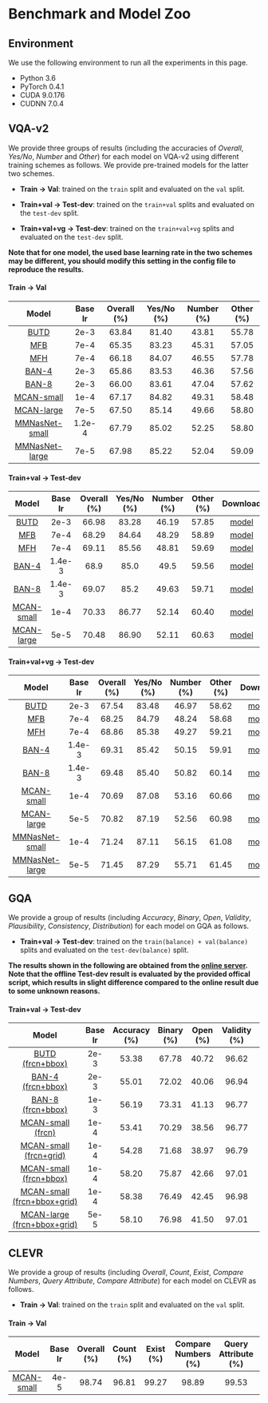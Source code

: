 # Benchmark and Model Zoo

## Environment

We use the following environment to run all the experiments in this page.

- Python 3.6
- PyTorch 0.4.1
- CUDA 9.0.176
- CUDNN 7.0.4

## VQA-v2

We provide three groups of results (including the accuracies of *Overall*, *Yes/No*, *Number* and *Other*) for each model on VQA-v2 using different training schemes as follows. We provide pre-trained models for the latter two schemes. 

- **Train -> Val**: trained on the `train` split and evaluated on the `val` split. 
- **Train+val -> Test-dev**: trained on the `train+val` splits and evaluated on the `test-dev` split. 

- **Train+val+vg -> Test-dev**: trained on the `train+val+vg` splits and evaluated on the `test-dev` split.  

**Note that for one model, the used base learning rate in the two schemes may be different, you should modify this setting in the config file to reproduce the results.**



#### Train -> Val

| Model                                                                                  | Base lr | Overall (%) | Yes/No (%) | Number (%) | Other (%) |
|:--------------------------------------------------------------------------------------:|:-------:|:-----------:|:----------:|:----------:|:---------:|
| [BUTD](https://github.com/MILVLG/openvqa/tree/master/configs/vqa/butd.yml)             | 2e-3    | 63.84       | 81.40      | 43.81      | 55.78     |
| [MFB](https://github.com/MILVLG/openvqa/tree/master/configs/vqa/mfb.yml)               | 7e-4    | 65.35       | 83.23      | 45.31      | 57.05     |
| [MFH](https://github.com/MILVLG/openvqa/tree/master/configs/vqa/mfh.yml)               | 7e-4    | 66.18       | 84.07      | 46.55      | 57.78     |
| [BAN-4](https://github.com/MILVLG/openvqa/tree/master/configs/vqa/ban_4.yml)           | 2e-3    | 65.86       | 83.53      | 46.36      | 57.56     |
| [BAN-8](https://github.com/MILVLG/openvqa/tree/master/configs/vqa/ban_8.yml)           | 2e-3    | 66.00       | 83.61      | 47.04      | 57.62     |
| [MCAN-small](https://github.com/MILVLG/openvqa/tree/master/configs/vqa/mcan_small.yml) | 1e-4    | 67.17       | 84.82      | 49.31      | 58.48     |
| [MCAN-large](https://github.com/MILVLG/openvqa/tree/master/configs/vqa/mcan_large.yml) | 7e-5    | 67.50       | 85.14      | 49.66      | 58.80     |
| [MMNasNet-small](https://github.com/MILVLG/openvqa/tree/master/configs/vqa/mmnasnet_small.yml) | 1.2e-4    | 67.79       | 85.02      | 52.25      | 58.80     |
| [MMNasNet-large](https://github.com/MILVLG/openvqa/tree/master/configs/vqa/mmnasnet_large.yml) | 7e-5    | 67.98       | 85.22      | 52.04      | 59.09     |

#### Train+val -> Test-dev

| Model                                                                                  | Base lr | Overall (%) | Yes/No (%) | Number (%) | Other (%) | Download                                                                                                                  |
|:--------------------------------------------------------------------------------------:|:-------:|:-----------:|:----------:|:----------:|:---------:|:-------------------------------------------------------------------------------------------------------------------------:|
| [BUTD](https://github.com/MILVLG/openvqa/tree/master/configs/vqa/butd.yml)             | 2e-3    | 66.98       | 83.28      | 46.19      | 57.85     | [model](https://awma1-my.sharepoint.com/:u:/g/personal/yuz_l0_tn/EWSOkcCVGMpAot9ol0IJP3ABv3cWFRvGFB67980PHiCk3Q?e=OkjDhj) |
| [MFB](https://github.com/MILVLG/openvqa/tree/master/configs/vqa/mfb.yml)               | 7e-4    | 68.29       | 84.64      | 48.29      | 58.89     | [model](https://awma1-my.sharepoint.com/:u:/g/personal/yuz_l0_tn/ET-B23hG7UNPrQ0hha77V5kBMxAokIr486lB3YwMt-zhow?e=XBk7co) |
| [MFH](https://github.com/MILVLG/openvqa/tree/master/configs/vqa/mfh.yml)               | 7e-4    | 69.11       | 85.56      | 48.81      | 59.69     | [model](https://awma1-my.sharepoint.com/:u:/g/personal/yuz_l0_tn/EUpvJD3c7NZJvBAbFOXTS0IBk1jCSz46bi7Pfq1kzJ35PA?e=be97so) |
| [BAN-4](https://github.com/MILVLG/openvqa/tree/master/configs/vqa/ban_4.yml)           | 1.4e-3  | 68.9        | 85.0       | 49.5       | 59.56     | [model](https://awma1-my.sharepoint.com/:u:/g/personal/yuz_l0_tn/EVUabhYppDBImgV6b0DdGr0BrxTdSLm7ux9rN65T_8DZ0Q?e=zSGIYg) |
| [BAN-8](https://github.com/MILVLG/openvqa/tree/master/configs/vqa/ban_8.yml)           | 1.4e-3  | 69.07       | 85.2       | 49.63      | 59.71     | [model](https://awma1-my.sharepoint.com/:u:/g/personal/yuz_l0_tn/EbJgyL7FPTFAqzMm3HB1xDIBjXpWygOoXrdnDZKEIu34rg?e=kxCVue) |
| [MCAN-small](https://github.com/MILVLG/openvqa/tree/master/configs/vqa/mcan_small.yml) | 1e-4    | 70.33       | 86.77      | 52.14      | 60.40     | [model](https://awma1-my.sharepoint.com/:u:/g/personal/yuz_l0_tn/EcFeQCi_9MVBn6MeESly8OYBZCeBEuaPQqZjT-oXidgKKg?e=5dGjUt) |
| [MCAN-large](https://github.com/MILVLG/openvqa/tree/master/configs/vqa/mcan_large.yml) | 5e-5    | 70.48       | 86.90      | 52.11      | 60.63     | [model](https://awma1-my.sharepoint.com/:u:/g/personal/yuz_l0_tn/Ee6HdFN_FcZAsQEm85WesHgBZBkY8dZ-278dDYG_ty_IwA?e=WK4SX4) |

#### Train+val+vg -> Test-dev

| Model                                                                                  | Base lr | Overall (%) | Yes/No (%) | Number (%) | Other (%) | Download                                                                                                                  |
|:--------------------------------------------------------------------------------------:|:-------:|:-----------:|:----------:|:----------:|:---------:|:-------------------------------------------------------------------------------------------------------------------------:|
| [BUTD](https://github.com/MILVLG/openvqa/tree/master/configs/vqa/butd.yml)             | 2e-3    | 67.54       | 83.48      | 46.97      | 58.62     | [model](https://awma1-my.sharepoint.com/:u:/g/personal/yuz_l0_tn/EbLMhJsx9AVJi-ipqtkzHckBS5TWo_au3T8wHPEdDKMgPQ?e=kozuxV) |
| [MFB](https://github.com/MILVLG/openvqa/tree/master/configs/vqa/mfb.yml)               | 7e-4    | 68.25       | 84.79      | 48.24      | 58.68     | [model](https://awma1-my.sharepoint.com/:u:/g/personal/yuz_l0_tn/EfLYkv1XBgNJgOMU5PAo04YBHxAVmpeJtnZecqJztJdNig?e=OVPJSk) |
| [MFH](https://github.com/MILVLG/openvqa/tree/master/configs/vqa/mfh.yml)               | 7e-4    | 68.86       | 85.38      | 49.27      | 59.21     | [model](https://awma1-my.sharepoint.com/:u:/g/personal/yuz_l0_tn/EXGNuWmba8JOnQkkpfqokqcBzJ6Yw1ID6hl7hj2nyJaNJA?e=3TL5HC) |
| [BAN-4](https://github.com/MILVLG/openvqa/tree/master/configs/vqa/ban_4.yml)           | 1.4e-3  | 69.31       | 85.42      | 50.15      | 59.91     | [model](https://awma1-my.sharepoint.com/:u:/g/personal/yuz_l0_tn/ERAUbsBJzcNHjXcINxDoWOQByR0jSbdNp8nonuFdbyc8yA?e=B5iGKU) |
| [BAN-8](https://github.com/MILVLG/openvqa/tree/master/configs/vqa/ban_8.yml)           | 1.4e-3  | 69.48       | 85.40      | 50.82      | 60.14     | [model](https://awma1-my.sharepoint.com/:u:/g/personal/yuz_l0_tn/EW6v-dZOdJhFoKwT3bIx8M8B_U998hE8YD9zUJsUpo0rjQ?e=znhy2f) |
| [MCAN-small](https://github.com/MILVLG/openvqa/tree/master/configs/vqa/mcan_small.yml) | 1e-4    | 70.69       | 87.08      | 53.16      | 60.66     | [model](https://awma1-my.sharepoint.com/:u:/g/personal/yuz_l0_tn/EWSniKgB8Y9PropErzcAedkBKwJCeBP6b5x5oT_I4LiWtg?e=HZiGuf) |
| [MCAN-large](https://github.com/MILVLG/openvqa/tree/master/configs/vqa/mcan_large.yml) | 5e-5    | 70.82       | 87.19      | 52.56      | 60.98     | [model](https://awma1-my.sharepoint.com/:u:/g/personal/yuz_l0_tn/EQvT2mjBm4ZGnE-jBgAJCbIBC9RBiHwl-XEDr8T63DS10w?e=HjYsOA) |
| [MMNasNet-small](https://github.com/MILVLG/openvqa/tree/master/configs/vqa/mmnasnet_small.yml) | 1e-4    | 71.24       | 87.11      | 56.15      | 61.08     | [model](https://awma1-my.sharepoint.com/:u:/g/personal/yuz_l0_tn/EaUf4tRcw0FPghbwRoVcMo8BQT9SWzgiZBpD2CrFRfS54w?e=mthO4l) |
| [MMNasNet-large](https://github.com/MILVLG/openvqa/tree/master/configs/vqa/mmnasnet_large.yml) | 5e-5    | 71.45       | 87.29      | 55.71      | 61.45     | [model](https://awma1-my.sharepoint.com/:u:/g/personal/yuz_l0_tn/EQwNsq0AVehGqhWS4iwuWsYBPtP78xEqRgFKuRGKodkQWA?e=ZVsBVO) |

## GQA
We provide a group of results (including *Accuracy*, *Binary*, *Open*, *Validity*, *Plausibility*, *Consistency*, *Distribution*) for each model on GQA as follows.  

- **Train+val -> Test-dev**: trained on the `train(balance) + val(balance)` splits and evaluated on the `test-dev(balance)` split. 

**The results shown in the following are obtained from the [online server](https://evalai.cloudcv.org/web/challenges/challenge-page/225/overview). Note that the offline Test-dev result is evaluated by the provided offical script, which results in slight difference compared to the online result due to some unknown reasons.**

#### Train+val -> Test-dev

| Model | Base lr | Accuracy (%) | Binary (%) | Open (%) | Validity (%) | Plausibility (%) | Consistency (%) | Distribution | Download |
|:------:|:-------:|:------------:|:----------:|:--------:|:------------:|:----------------:|:----------------:|:------------:|:--------:|
| [BUTD (frcn+bbox)](https://github.com/MILVLG/openvqa/tree/master/configs/gqa/butd.yml)        | 2e-3    | 53.38       | 67.78      | 40.72      | 96.62     | 84.81     | 77.62     | 1.26     | [model](https://awma1-my.sharepoint.com/:u:/g/personal/yuz_l0_tn/EaalaQ6VmBJCgeoZiPp45_gBn20g7tpkp-Uq8IVFcun64w?e=WgRMEj) |
| [BAN-4 (frcn+bbox)](https://github.com/MILVLG/openvqa/tree/master/configs/gqa/ban_4.yml)        | 2e-3    | 55.01       | 72.02      | 40.06      | 96.94     | 85.67     | 81.85     | 1.04     | [model](https://awma1-my.sharepoint.com/:u:/g/personal/yuz_l0_tn/EdRIuVXaJqBJoXg3T7N0xfYBsPl-GlgW2hq2toqm2gOxXg?e=hPng3c) |
| [BAN-8 (frcn+bbox)](https://github.com/MILVLG/openvqa/tree/master/configs/gqa/ban_8.yml)        | 1e-3    | 56.19       | 73.31      | 41.13      | 96.77     | 85.58     | 84.64     | 1.09     | [model](https://awma1-my.sharepoint.com/:u:/g/personal/yuz_l0_tn/ES8FCQxFsqJBnvdoOcF_724BJgJml6iStYYK9UeUbI8Uyw?e=Pcff9r) |
| [MCAN-small (frcn)](https://github.com/MILVLG/openvqa/tree/master/configs/gqa/mcan_small.yml) | 1e-4    | 53.41       | 70.29      | 38.56      | 96.77     | 85.32     | 82.29     | 1.40     | [model](https://awma1-my.sharepoint.com/:u:/g/personal/yuz_l0_tn/ER_i5xbPuXNCiC15iVtxBvgBTe7IBRpqpWTmeAY5svv3Ew?e=w8iJpv) |
| [MCAN-small (frcn+grid)](https://github.com/MILVLG/openvqa/tree/master/configs/gqa/mcan_small.yml) | 1e-4    | 54.28       | 71.68      | 38.97      | 96.79     | 85.11     | 84.49     | 1.20     | [model](https://awma1-my.sharepoint.com/:u:/g/personal/yuz_l0_tn/EbsPhIGkvpNKtqBbFmIFIucBQO_dM6lDgQL-gdd3RnzziQ?e=4uKDlw) |
| [MCAN-small (frcn+bbox)](https://github.com/MILVLG/openvqa/tree/master/configs/gqa/mcan_small.yml) | 1e-4    | 58.20       | 75.87      | 42.66      | 97.01     | 85.41     | 87.99     | 1.25     | [model](https://awma1-my.sharepoint.com/:u:/g/personal/yuz_l0_tn/EQCUNFPnpC1HliLDFCSDUc4BUdbdq40iPZVi5tLOCrVaQA?e=2aldJS) |
| [MCAN-small (frcn+bbox+grid)](https://github.com/MILVLG/openvqa/tree/master/configs/gqa/mcan_small.yml) | 1e-4    | 58.38       | 76.49      | 42.45      | 96.98     | 84.47     | 87.36     | 1.29     | [model](https://awma1-my.sharepoint.com/:u:/g/personal/yuz_l0_tn/EcrY2vDlzERLksouT5_cbcIBM1BCPkPdg4MyPmci8xrQig?e=UpPTao) |
| [MCAN-large (frcn+bbox+grid)](https://github.com/MILVLG/openvqa/tree/master/configs/gqa/mcan_large.yml) | 5e-5    | 58.10       | 76.98      | 41.50      | 97.01     | 85.43     | 87.34     | 1.20     | [model](https://awma1-my.sharepoint.com/:u:/g/personal/yuz_l0_tn/Ed6PBjIDEHpDot3vY__T-OIBJGdW51RFo2u_pm-7S5TMPA?e=zTSwPZ) |


## CLEVR

We provide a group of results (including *Overall*, *Count*, *Exist*, *Compare Numbers*, *Query Attribute*, *Compare Attribute*) for each model on CLEVR as follows.  

- **Train -> Val**: trained on the `train` split and evaluated on the `val` split. 

#### Train -> Val

| Model | Base lr | Overall (%) | Count (%) | Exist (%) | Compare Numbers (%) | Query Attribute (%) | Compare Attribute (%) | Download |
|:-----:|:-------:|:-------------:|:--------:|:--------:|:--------:|:--------:|:--------:|:--------:|
| [MCAN-small](https://github.com/MILVLG/openvqa/tree/master/configs/clevr/mcan_small.yml) | 4e-5 | 98.74 | 96.81 | 99.27 | 98.89 | 99.53 | 99.19 | [model](https://awma1-my.sharepoint.com/:u:/g/personal/yuz_l0_tn/ERtwnuAoeHNKjs0qTkWC3cYBWVuUk7BLk88cnCKNFxYYlQ?e=lTRULt) |
